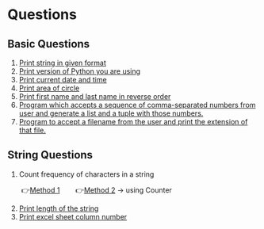 # Questions

## Basic Questions
1. [Print string in given format](/QUESTIONS/Basic/question_1.py)
2. [Print version of Python you are using](/QUESTIONS/Basic/question_2.py)
3. [Print current date and time](/QUESTIONS/Basic/question_3.py)
4. [Print area of circle](/QUESTIONS/Basic/question_4.py)
5. [Print first name and last name in reverse order](/QUESTIONS/Basic/question_5.py)
6. [Program which accepts a sequence of comma-separated numbers from user and generate a list and a tuple with those numbers.](/QUESTIONS/Basic/question_6.py)
7. [Program to accept a filename from the user and print the extension of that file.](/QUESTIONS/Basic/question_7.py)

## String Questions
1. Count frequency of characters in a string

&emsp;&emsp;:point_right:[Method 1](/QUESTIONS/Strings%20Questions/count_frequency_charachters.py)
&emsp;&emsp;:point_right:[Method 2](/QUESTIONS/Strings%20Questions/count_frequency_char_2.py) -> using Counter

2. [Print length of the string](/QUESTIONS/Strings%20Questions/length_of_string.py)
3. [Print excel sheet column number]()

